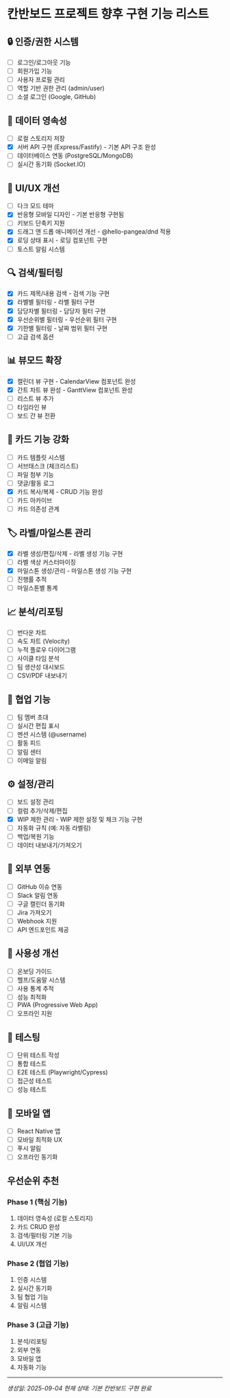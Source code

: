 # 칸반보드 프로젝트 향후 구현 기능 리스트

## 🔒 인증/권한 시스템
- [ ] 로그인/로그아웃 기능
- [ ] 회원가입 기능 
- [ ] 사용자 프로필 관리
- [ ] 역할 기반 권한 관리 (admin/user)
- [ ] 소셜 로그인 (Google, GitHub)

## 💾 데이터 영속성
- [ ] 로컬 스토리지 저장
- [x] 서버 API 구현 (Express/Fastify) - 기본 API 구조 완성
- [ ] 데이터베이스 연동 (PostgreSQL/MongoDB)
- [ ] 실시간 동기화 (Socket.IO)

## 📱 UI/UX 개선
- [ ] 다크 모드 테마
- [x] 반응형 모바일 디자인 - 기본 반응형 구현됨
- [ ] 키보드 단축키 지원
- [x] 드래그 앤 드롭 애니메이션 개선 - @hello-pangea/dnd 적용
- [x] 로딩 상태 표시 - 로딩 컴포넌트 구현
- [ ] 토스트 알림 시스템

## 🔍 검색/필터링
- [x] 카드 제목/내용 검색 - 검색 기능 구현
- [x] 라벨별 필터링 - 라벨 필터 구현
- [x] 담당자별 필터링 - 담당자 필터 구현
- [x] 우선순위별 필터링 - 우선순위 필터 구현
- [x] 기한별 필터링 - 날짜 범위 필터 구현
- [ ] 고급 검색 옵션

## 📊 뷰모드 확장
- [x] 캘린더 뷰 구현 - CalendarView 컴포넌트 완성
- [x] 간트 차트 뷰 완성 - GanttView 컴포넌트 완성
- [ ] 리스트 뷰 추가
- [ ] 타임라인 뷰
- [ ] 보드 간 뷰 전환

## 🔄 카드 기능 강화
- [ ] 카드 템플릿 시스템
- [ ] 서브태스크 (체크리스트)
- [ ] 파일 첨부 기능
- [ ] 댓글/활동 로그
- [x] 카드 복사/복제 - CRUD 기능 완성
- [ ] 카드 아카이브
- [ ] 카드 의존성 관계

## 🏷️ 라벨/마일스톤 관리
- [x] 라벨 생성/편집/삭제 - 라벨 생성 기능 구현
- [ ] 라벨 색상 커스터마이징
- [x] 마일스톤 생성/관리 - 마일스톤 생성 기능 구현
- [ ] 진행률 추적
- [ ] 마일스톤별 통계

## 📈 분석/리포팅
- [ ] 번다운 차트
- [ ] 속도 차트 (Velocity)
- [ ] 누적 플로우 다이어그램
- [ ] 사이클 타임 분석
- [ ] 팀 생산성 대시보드
- [ ] CSV/PDF 내보내기

## 👥 협업 기능
- [ ] 팀 멤버 초대
- [ ] 실시간 편집 표시
- [ ] 멘션 시스템 (@username)
- [ ] 활동 피드
- [ ] 알림 센터
- [ ] 이메일 알림

## ⚙️ 설정/관리
- [ ] 보드 설정 관리
- [ ] 컬럼 추가/삭제/편집
- [x] WIP 제한 관리 - WIP 제한 설정 및 체크 기능 구현
- [ ] 자동화 규칙 (예: 자동 라벨링)
- [ ] 백업/복원 기능
- [ ] 데이터 내보내기/가져오기

## 🔌 외부 연동
- [ ] GitHub 이슈 연동
- [ ] Slack 알림 연동
- [ ] 구글 캘린더 동기화
- [ ] Jira 가져오기
- [ ] Webhook 지원
- [ ] API 엔드포인트 제공

## 🎯 사용성 개선
- [ ] 온보딩 가이드
- [ ] 헬프/도움말 시스템
- [ ] 사용 통계 추적
- [ ] 성능 최적화
- [ ] PWA (Progressive Web App)
- [ ] 오프라인 지원

## 🧪 테스팅
- [ ] 단위 테스트 작성
- [ ] 통합 테스트
- [ ] E2E 테스트 (Playwright/Cypress)
- [ ] 접근성 테스트
- [ ] 성능 테스트

## 📱 모바일 앱
- [ ] React Native 앱
- [ ] 모바일 최적화 UX
- [ ] 푸시 알림
- [ ] 오프라인 동기화

## 우선순위 추천

### Phase 1 (핵심 기능)
1. 데이터 영속성 (로컬 스토리지)
2. 카드 CRUD 완성
3. 검색/필터링 기본 기능
4. UI/UX 개선

### Phase 2 (협업 기능)
1. 인증 시스템
2. 실시간 동기화
3. 팀 협업 기능
4. 알림 시스템

### Phase 3 (고급 기능)
1. 분석/리포팅
2. 외부 연동
3. 모바일 앱
4. 자동화 기능

---
*생성일: 2025-09-04*
*현재 상태: 기본 칸반보드 구현 완료*